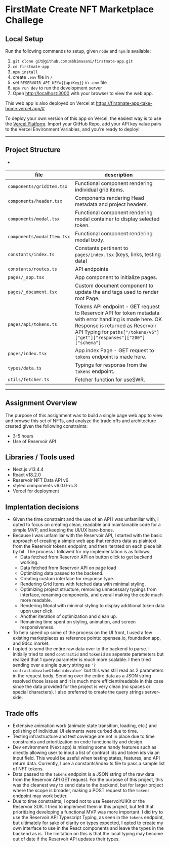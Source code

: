 # FirstMate Create NFT Marketplace Challege

## Local Setup
Run the following commands to setup, given `node` and `npm` is available:

1. `git clone git@github.com:mbhimasani/firstmate-app.git`
2. `cd firstmate-app`
3. `npm install`
4. create `.env` file in `/`
5. set `RESERVOIR_API_KEY={{apiKey}}` in `.env` file
6. `npm run dev` to run the development server
7. Open [http://localhost:3000](http://localhost:3000) with your browser to view the web app.

This web app is also deployed on Vercel at https://firstmate-app-take-home.vercel.app/#

To deploy your own version of this app on Vercel, the easiest way is to use the [Vercel Platform](https://vercel.com/new?utm_medium=default-template&filter=next.js&utm_source=create-next-app&utm_campaign=create-next-app-readme). Import your GitHub Repo, add your API key value pairs to the Vercel Environment Variables, and you're ready to deploy!

---

## Project Structure
- 
| file                       | description                                                                                                                                                                                                             |
|----------------------------|-------------------------------------------------------------------------------------------------------------------------------------------------------------------------------------------------------------------------|
| `components/gridItem.tsx`  | Functional component rendering individual grid items.                                                                                                                                                                   |
| `components/header.tsx`    | Components rendering Head metadata and project headers.                                                                                                                                                                 |
| `components/modal.tsx`     | Functional component rendering modal container to display selected token.                                                                                                                                               |
| `components/modalItem.tsx` | Functional component rendering modal body.                                                                                                                                                                              |
| `constants/index.ts`       | Constants pertinent to `pages/index.tsx` (keys, links, testing data)                                                                                                                                                    |
| `constants/routes.ts`      | API endpoints                                                                                                                                                                                                           |
| `pages/_app.tsx`           | App component to initialize pages.                                                                                                                                                                                      |
| `pages/_document.tsx`      | Custom document component to update the <html> and <body> tags used to render root Page.                                                                                                                                |
| `pages/api/tokens.ts`      | Tokens API endpoint - GET request to Reservoir API for token metadata with error handling is made here.  OK Response is returned as Reservoir API Typing for `paths["/tokens/v6"]["get"]["responses"]["200"]["schema"]` |
| `pages/index.tsx`          | App index Page - GET request to `tokens` endpoint is made here.                                                                                                                                                         |
| `types/data.ts`            | Typings for response from the `tokens` endpoint.                                                                                                                                                                        |
| `utils/fetcher.ts`         | Fetcher function for useSWR.                                                                                                                                                                                            |
---

## Assignment Overview

The purpose of this assignment was to build a single page web app to view and browse this set of NFTs, and analyze the trade offs and architecture created given the following constraints:

- 3-5 hours
- Use of Reservoir API

## Libraries / Tools used

- Next.js v13.4.4
- React v18.2.0
- Reservoir NFT Data API v6
- styled components v6.0.0-rc.3
- Vercel for deployment

## Implentation decisions

- Given the time constraint and the use of an API I was unfamiliar with, I opted to focus on creating clean, readable and maintainable code for a simple MVP, and keeping the UI/UX bare-bones.
- Because I was unfamiliar with the Reservoir API, I started with the basic approach of creating a simple web app that renders data as plaintext from the Reservoir tokens endpoint, and then iterated on each piece bit by bit. The process I followed for my implementation is as follows:
  - Data fetched from Reservoir API on button click to get backend working.
  - Data fetched from Reservoir API on page load
  - Optimizing data passed to the backend.
  - Creating custom interface for response type.
  - Rendering Grid Items with fetched data with minimal styling.
  - Optimizing project structure, removing unnecessary typings from interface, renaming components, and overall making the code much more readable.
  - Rendering Modal with minimal styling to display additional token data upon user click.
  - Another iteration of optimization and clean up.
  - Remaining time spent on styling, animation, and screen responsiveness.
- To help speed up some of the process on the UI front, I used a few existing marketplaces as reference points: opensea.io, foundation.app, and 9dcc.market.
- I opted to send the entire raw data over to the backend to parse. I initially tried to send `contractid` and `tokenid` as seperate parameters but realized that 1 query parameter is much more scalable. I then tried sending over a single query string as `'?contractid=value&tokenid=value'` but this was still read as 2 parameters in the request body. Sending over the entire data as a JSON string resolved those issues and it is much more efficient/readable in this case since the data provided for the project is very clean (no spaces or special characters). I also preferred to create the query strings server-side.

## Trade offs

- Extensive animation work (animate state transition, loading, etc.) and polishing of individual UI elements were curbed due to time.
- Testing infrastructure and test coverage are not in place due to time constraints and prioritization on code functionality and design.
- Dev environment (Next app) is missing some handy features such as directly allowing user to input a list of contract ids and token ids via an input field. This would be useful when testing states, features, and API return data. Currently, I use a constants/index.ts file to pass a sample list of NFT tokens.
- Data passed to the `tokens` endpoint is a JSON string of the raw data from the Reservoir API GET request. For the purpose of this project, this was the cleanest way to send data to the backend, but for larger project where the scope is broader, making a POST request to the `tokens` endpoint may work better.
- Due to time constraints, I opted not to use ReservoirUIKit or the Reservoir SDK. I tried to implement them in this project, but felt that prioritizing developing a functional MVP was more important. I did try to use the Reservoir API Typescript Typing, as seen in the `tokens` endpoint, but ultimately for sake of clarity on types expected, I opted to create my own interface to use in the React components and leave the types in the backend as is. The limitation on this is that the local typing may become out of date if the Reservoir API updates their types.
